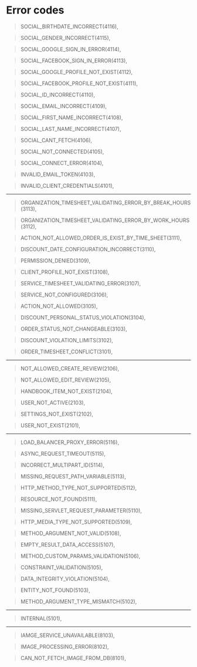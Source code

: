 # Error codes

 > SOCIAL_BIRTHDATE_INCORRECT(4116),
 
 
 > SOCIAL_GENDER_INCORRECT(4115),
 
 
 > SOCIAL_GOOGLE_SIGN_IN_ERROR(4114),
 
 
 > SOCIAL_FACEBOOK_SIGN_IN_ERROR(4113),
 
 
 > SOCIAL_GOOGLE_PROFILE_NOT_EXIST(4112),
 
 
 > SOCIAL_FACEBOOK_PROFILE_NOT_EXIST(4111),
 
 
 > SOCIAL_ID_INCORRECT(4110),
 
 
 > SOCIAL_EMAIL_INCORRECT(4109),
 
 
 > SOCIAL_FIRST_NAME_INCORRECT(4108),
 
 
 > SOCIAL_LAST_NAME_INCORRECT(4107),
 
 
 > SOCIAL_CANT_FETCH(4106),
 
 
 > SOCIAL_NOT_CONNECTED(4105),
 
 
 > SOCIAL_CONNECT_ERROR(4104),
 
 
 > INVALID_EMAIL_TOKEN(4103),
 
 
 > INVALID_CLIENT_CREDENTIALS(4101),
 
---
 
 > ORGANIZATION_TIMESHEET_VALIDATING_ERROR_BY_BREAK_HOURS(3113),
 
 
 > ORGANIZATION_TIMESHEET_VALIDATING_ERROR_BY_WORK_HOURS(3112),
 
 
 > ACTION_NOT_ALLOWED_ORDER_IS_EXIST_BY_TIME_SHEET(3111),
 
 
 > DISCOUNT_DATE_CONFIGURATION_INCORRECT(3110),
 
 
 > PERMISSION_DENIED(3109),
 
 
 > CLIENT_PROFILE_NOT_EXIST(3108),
 
 
 > SERVICE_TIMESHEET_VALIDATING_ERROR(3107),
 
 
 > SERVICE_NOT_CONFIGURED(3106),
 
 
 > ACTION_NOT_ALLOWED(3105),
 
 
 > DISCOUNT_PERSONAL_STATUS_VIOLATION(3104),
 
 
 > ORDER_STATUS_NOT_CHANGEABLE(3103),
 
 
 > DISCOUNT_VIOLATION_LIMITS(3102),
 
 
 > ORDER_TIMESHEET_CONFLICT(3101),
 
---
 
 > NOT_ALLOWED_CREATE_REVIEW(2106),
 
 
 > NOT_ALLOWED_EDIT_REVIEW(2105),
 
 
 > HANDBOOK_ITEM_NOT_EXIST(2104),
 
 
 > USER_NOT_ACTIVE(2103),
 
 
 > SETTINGS_NOT_EXIST(2102),
 
 
 > USER_NOT_EXIST(2101),
 
---
 
 > LOAD_BALANCER_PROXY_ERROR(5116),
 
 
 > ASYNC_REQUEST_TIMEOUT(5115),
 
 
 > INCORRECT_MULTIPART_ID(5114),
 
 
 > MISSING_REQUEST_PATH_VARIABLE(5113),
 
 
 > HTTP_METHOD_TYPE_NOT_SUPPORTED(5112),
 
 
 > RESOURCE_NOT_FOUND(5111),
 
 
 > MISSING_SERVLET_REQUEST_PARAMETER(5110),
 
 
 > HTTP_MEDIA_TYPE_NOT_SUPPORTED(5109),
 
 
 > METHOD_ARGUMENT_NOT_VALID(5108),
 
 
 > EMPTY_RESULT_DATA_ACCESS(5107),
 
 
 > METHOD_CUSTOM_PARAMS_VALIDATION(5106),
 
 
 > CONSTRAINT_VALIDATION(5105),
 
 
 > DATA_INTEGRITY_VIOLATION(5104),
 
 
 > ENTITY_NOT_FOUND(5103),
 
 
 > METHOD_ARGUMENT_TYPE_MISMATCH(5102),
 
---
 
 > INTERNAL(5101),
 
---
 
 > IAMGE_SERVICE_UNAVAILABLE(8103),
 
 
 > IMAGE_PROCESSING_ERROR(8102),
 
 
 > CAN_NOT_FETCH_IMAGE_FROM_DB(8101),
 
 